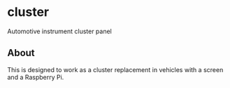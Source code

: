 # cluster
Automotive instrument cluster panel

## About
This is designed to work as a cluster replacement in vehicles with a screen and a Raspberry Pi.
